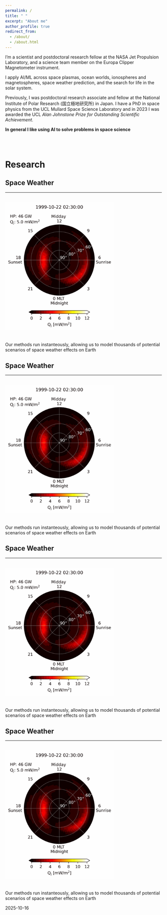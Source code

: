 ```yaml
---
permalink: /
title: " "
excerpt: "About me"
author_profile: true
redirect_from: 
  - /about/
  - /about.html
---
```

I’m a scientist and postdoctoral research fellow at the NASA Jet Propulsion Laboratory, and a science team member on the Europa Clipper Magnetometer instrument. 

​I apply AI/ML across space plasmas, ocean worlds, ionospheres and magnetospheres, space weather prediction, and the search for life in the solar system.

Previously, I was postdoctoral research associate and fellow at the National Institute of Polar Research (国立極地研究所) in Japan.  I have a PhD in space physics from the UCL Mullard Space Science Laboratory and in 2023 I was awarded the UCL _Alan Johnstone Prize for Outstanding Scientific Achievement_. 

**In general I like using AI to solve problems in space science**

<br/>
<br/>

# Research

## Space Weather
------
<br/>
<img src="/images/Qj_1999-10.gif" width="350">
<br/>
<br/>
<br/>
Our methods run instanteously, allowing us to model thousands of potential scenarios of space weather effects on Earth


## Space Weather
------
<br/>
<img src="/images/Qj_1999-10.gif" width="350">
<br/>
<br/>
<br/>
Our methods run instanteously, allowing us to model thousands of potential scenarios of space weather effects on Earth


## Space Weather
------
<br/>
<img src="/images/Qj_1999-10.gif" width="350">
<br/>
<br/>
<br/>
Our methods run instanteously, allowing us to model thousands of potential scenarios of space weather effects on Earth


## Space Weather
------
<br/>
<img src="/images/Qj_1999-10.gif" width="350">
<br/>
<br/>
<br/>
Our methods run instanteously, allowing us to model thousands of potential scenarios of space weather effects on Earth


2025-10-16
